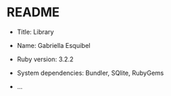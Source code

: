 # README

* Title: Library 

* Name: Gabriella Esquibel

* Ruby version: 3.2.2

* System dependencies: Bundler, SQlite, RubyGems

* ...
